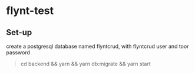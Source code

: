 # flynt-test

## Set-up

create a postgresql database named flyntcrud, with flyntcrud user and toor password

> cd backend && yarn && yarn db:migrate && yarn start
